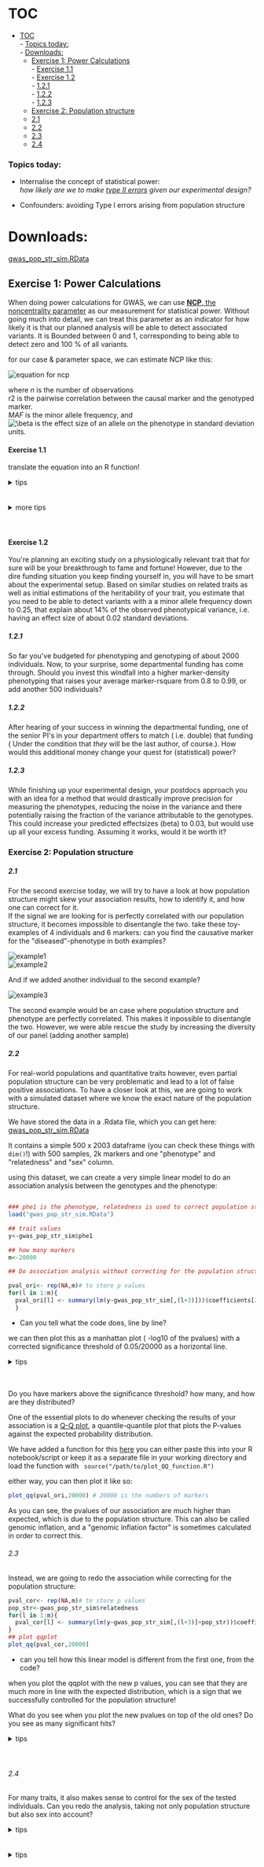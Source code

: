 # TOC
<!-- TOC depthFrom:1 depthTo:6 withLinks:1 updateOnSave:0 orderedList:0 -->

- [TOC](#toc)  
		- [Topics today:](#topics-today)  
			- [Downloads:](#downloads)  
	- [Exercise 1: Power Calculations](#exercise-1-power-calculations)  
			- [Exercise 1.1](#exercise-11)  
			- [Exercise 1.2](#exercise-12)  
				- [1.2.1](#121)  
				- [1.2.2](#122)  
				- [1.2.3](#123)  
	- [Exercise 2: Population structure](#exercise-2-population-structure)  
  	- [2.1](#21)  
  	- [2.2](#22)  
  	- [2.3](#23)
    - [2.4](#24)  

<!-- /TOC -->
### Topics today:
 - Internalise the concept of statistical power:  
*how likely are we to make [type II errors](https://en.wikipedia.org/wiki/Type_I_and_type_II_errors) given our experimental design?*

 - Confounders: avoiding Type I errors arising from population structure

# Downloads:

<a id="raw-url" href="https://raw.githubusercontent.com/troe27/UU-GWAS04/master/data/gwas_pop_str_sim.RData">gwas_pop_str_sim.RData</a>


## Exercise 1: Power Calculations

When doing power calculations for GWAS, we can use [**NCP**, the noncentrality parameter](https://en.wikipedia.org/wiki/Noncentrality_parameter) as our measurement for statistical power. Without going much into detail, we can treat this parameter as an indicator for how likely it is that our planned analysis will be able to detect associated variants. It is Bounded between 0 and 1, corresponding to being able to detect zero and 100 % of all variants.

for our case & parameter space, we can estimate NCP like this:  

![equation for ncp](figures/NCP.png)

where
*n* is the number of observations  
r2 is the pairwise correlation between the causal marker and the genotyped marker.  
*MAF* is the minor allele frequency, and  
![\beta](https://render.githubusercontent.com/render/math?math=%5Cbeta) is the effect size of an allele on the phenotype in standard deviation units.

#### Exercise 1.1
  translate the equation into an R function!
  <details><summary>tips</summary>
  <p>

  ```R
  function_name <- function(variableA, variableB, variableC){
    output <- do_something.with(variableA, variableB, variableC)
    return(output)
  }
  ```


  </p>
  </details>


  <br>
  <br>

  <details><summary>more tips</summary>
  <p>

  ```R
  pow.calc <- function(n, rsquare, maf, beta){
    ncp <- n*rsquare*2*maf*(1-maf)*beta*beta
    return(ncp)
  }
  ```


  </p>
  </details>


  <br>
  <br>


#### Exercise 1.2
  You're planning an exciting study on a physiologically relevant trait that for sure will be your breakthrough to fame and fortune!
  However, due to the dire funding situation you keep finding yourself in, you will have to be smart about the experimental setup.
  Based on similar studies on related traits as well as initial estimations of the heritability of your trait, you estimate that you need to be able to detect variants with a a minor allele frequency down to 0.25, that explain about 14% of the observed phenotypical variance, i.e. having an effect size of about 0.02 standard deviations.

##### 1.2.1
  So far you've budgeted for phenotyping and genotyping of about 2000 individuals. Now, to your surprise, some departmental funding has come through.
  Should you invest this windfall into a higher marker-density phenotyping that raises your average marker-rsquare from 0.8 to 0.99, or add another 500 individuals?

##### 1.2.2
  After hearing of your success in winning the departmental funding, one of the senior PI's in your department offers to match ( i.e. double) that funding ( Under the condition that *they* will be the last author, of course.). How would this additional money change your quest for (statistical) power?

##### 1.2.3
  While finishing up your experimental design, your postdocs approach you with an idea for a method that would drastically improve precision for measuring the phenotypes, reducing the noise in the variance and there potentially raising the fraction of the variance attributable to the genotypes. This could increase your predicted effectsizes (beta) to 0.03, but would use up all your excess funding. Assuming it works, would it be worth it?

### Exercise 2: Population structure

##### 2.1
For the second exercise today, we will try to have a look at how population structure might skew your association results, how to identify it, and how one can correct for it.  
If the signal we are looking for is perfectly correlated with our population structure, it becomes impossible to disentangle the two. take these toy-examples of 4 individuals and 6 markers: can you find the causative marker for the "diseased"-phenotype in both examples?

![example1](figures/toy1.png)  
![example2](figures/toy2.png)  





 And if we added another individual to the second example?

![example3](figures/toy3.png)

The second example would be an case where population structure and phenotype are perfectly correlated. This makes it inpossible to disentangle the two. However, we were able rescue the study by increasing the diversity of our panel (adding another sample)

##### 2.2
For real-world populations and quantitative traits however, even partial population structure can be very problematic and lead to a lot of false positive associations. To have a closer look at this, we are going to work with a simulated dataset where we know the exact nature of the population structure.

We have stored the data in a .Rdata file, which you can get here:
<a id="raw-url" href="https://raw.githubusercontent.com/troe27/UU-GWAS04/master/data/gwas_pop_str_sim.RData">gwas_pop_str_sim.RData</a>


It contains a simple 500 x 2003 dataframe (you can check these things with ```dim()```!)
with 500 samples, 2k markers and one "phenotype" and "relatedness" and "sex" column.

using this dataset, we can create a very simple linear model to do an association analysis between the genotypes and the phenotype:

```R

### phe1 is the phenotype, relatedness is used to correct population structure.
load("gwas_pop_str_sim.RData")

## trait values
y<-gwas_pop_str_sim$phe1

## how many markers
m<-20000

## Do association analysis without correcting for the population structure:

pval_ori<- rep(NA,m)# to store p values
for(l in 1:m){
  pval_ori[l] <- summary(lm(y~gwas_pop_str_sim[,(l+3)]))$coefficients[2,4]
  }
```

- Can you tell what the code does, line by line?

we can then plot this as a manhattan plot ( -log10 of the pvalues) with a corrected significance threshold of 0.05/20000 as a horizontal line.


<details><summary>tips</summary>
<p>

```R
library("ggplot2")
pval_uncorrected <- data.frame(pval_ori) # make into dataframe

# we are using a bonferroni correction, which is a very simple and stringent measure of correcting for multiple testing:
significance_threshold = 0.05/20000

ggplot(data=pval1)+
  geom_point(mapping=aes(y=-log10(pval_ori), x=1:m),color='black', alpha=0.5)+
  geom_abline(, color='red', slope = 0, intercept =-log10(significance_threshold))

```

</p>
</details>


<br>
<br>

Do you have markers above the significance threshold? how many, and how are they distributed?


One of the essential plots to do whenever checking the results of your association is a [Q-Q plot](https://en.wikipedia.org/wiki/Q%E2%80%93Q_plot), a quantile-quantile plot that plots the P-values against the expected probability distribution.



We have added a function for this [here](../scripts/plot_QQ_function.R)
you can either paste this into your R notebook/script or keep it as a separate file in your working directory and load the function with `` source("/path/to/plot_QQ_function.R")``

either way, you can then plot it like so:
```R
plot_qq(pval_ori,20000) # 20000 is the numbers of markers
```

As you can see, the pvalues of our association are much higher than expected, which is due to the population structure.
This can also be called genomic inflation, and a "genomic inflation factor" is sometimes calculated in order to correct this.

###### 2.3
Instead, we are going to redo the association while correcting for the population structure:

```R
pval_cor<- rep(NA,m)# to store p values
pop_str<-gwas_pop_str_sim$relatedness
for(l in 1:m){
  pval_cor[l] <- summary(lm(y~gwas_pop_str_sim[,(l+3)]+pop_str))$coefficients[2,4]
}
## plot qqplot
plot_qq(pval_cor,20000)

```

- can you tell how this linear model is different from the first one, from the code?

when you plot the qqplot with the new p values, you can see that they are much more in line with the expected distribution, which is a sign that we successfully controlled for the population structure!

What do you see when you plot the new pvalues on top of the old ones?
Do you see as many significant hits?


<details><summary>tips</summary>
<p>

```R
pval2 <- data.frame(pval_cor)

ggplot(data=pval1)+geom_point(mapping=aes(y=-log10(pval_ori), x=1:m),color='black', alpha=0.5)+
   geom_abline(, color='red', slope = 0, intercept = -log10(0.05/20000))+  
   geom_point(data=pval2, mapping=aes(y=-log10(pval_cor), x=1:m),color='red', alpha=0.5)

```

</p>
</details>


<br>
<br>


###### 2.4

For many traits, it also makes sense to control for the sex of the tested individuals. Can you redo the analysis, taking not only population structure but also sex into account?


<details><summary>tips</summary>
<p>

- you will need to add sex to the linear model that tests each marker for association with the phenotype.
whereas it before was ``phe1 ~ genotype + popstruc``,(phenotype as a function of genotype and population structure) you now have to add sex to the equation as well.

</p>
</details>


<br>
<br>


<details><summary>tips</summary>
<p>

```R
pval_cor_sex<- rep(NA,m)# to store p values
pop_str<-gwas_pop_str_sim$relatedness
sex <- gwas_pop_str_sim$sex
for(l in 1:m){
  pval_cor_sex[l] <- summary(lm(y~gwas_pop_str_sim[,(l+3)]+pop_str+sex))$coefficients[2,4]
}

pval3 <- data.frame(pval_cor_sex)


ggplot(data=pval1)+
  #geom_point(mapping=aes(y=-log10(pval_ori), x=1:m),color='black', alpha=0.5)+
  geom_abline(color='red', slope = 0, intercept = -log10(0.05/20000))+
  geom_point(data=pval2, mapping=aes(y=-log10(pval_cor), x=1:m),color='red', alpha=0.5)+
  geom_point(data=pval3, mapping=aes(y=-log10(pval_cor_sex), x=1:m),color='Blue', alpha=0.5)

```

</p>
</details>


<br>
<br>
